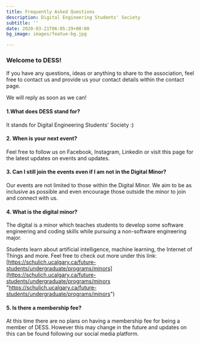 ```yaml
---
title: Frequently Asked Questions
description: Digital Engineering Students' Society
subtitle: ''
date: 2020-03-21T06:05:29+00:00
bg_image: images/featue-bg.jpg

---
```

### Welcome to DESS!

If you have any questions, ideas or anything to share to the association, feel free to contact us and provide us your contact details within the contact page.

We will reply as soon as we can!

 

#### 1.What does DESS stand for?

It stands for Digital Engineering Students' Society :)

 

#### 2. When is your next event?

Feel free to follow us on Facebook, Instagram, Linkedin or visit this page for the latest updates on events and updates.

 

#### 3. Can I still join the events even if I am not in the Digital Minor?

Our events are not limited to those within the Digital Minor. We aim to be as inclusive as possible and even encourage those outside the minor to join and connect with us.

 

#### 4. What is the digital minor?

The digital is a minor which teaches students to develop some software engineering and coding skills while pursuing a non-software engineering major.

Students learn about artificial intelligence, machine learning, the Internet of Things and more. Feel free to check out more under this link: [https://schulich.ucalgary.ca/future-students/undergraduate/programs/minors](https://schulich.ucalgary.ca/future-students/undergraduate/programs/minors "https://schulich.ucalgary.ca/future-students/undergraduate/programs/minors")

 

#### 5. Is there a membership fee?

At this time there are no plans on having a membership fee for being a member of DESS. However this may change in the future and updates on this can be found following our social media platform.

#### 
